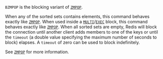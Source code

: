 `BZMPOP` is the blocking variant of [`ZMPOP`](/commands/zmpop).

When any of the sorted sets contains elements, this command behaves exactly like [`ZMPOP`](/commands/zmpop).
When used inside a [`MULTI`](/commands/multi)/[`EXEC`](/commands/exec) block, this command behaves exactly like [`ZMPOP`](/commands/zmpop).
When all sorted sets are empty, Redis will block the connection until another client adds members to one of the keys or until the `timeout` (a double value specifying the maximum number of seconds to block) elapses.
A `timeout` of zero can be used to block indefinitely.

See [`ZMPOP`](/commands/zmpop) for more information.


